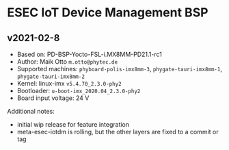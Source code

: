 ESEC IoT Device Management BSP
================================================================================

v2021-02-8
--------------------------------------------------------------------------------

* Based on: PD-BSP-Yocto-FSL-i.MX8MM-PD21.1-rc1
* Author: Maik Otto `m.otto@phytec.de`
* Supported machines: `phyboard-polis-imx8mm-3`, `phygate-tauri-imx8mm-1`,
  `phygate-tauri-imx8mm-2`
* Kernel: linux-imx `v5.4.70_2.3.0-phy2`
* Bootloader: `u-boot-imx_2020.04_2.3.0-phy2`
* Board input voltage: 24 V

Additional notes:

* initial wip release for feature integration
* meta-esec-iotdm is rolling, but the other layers are fixed to a commit or tag
